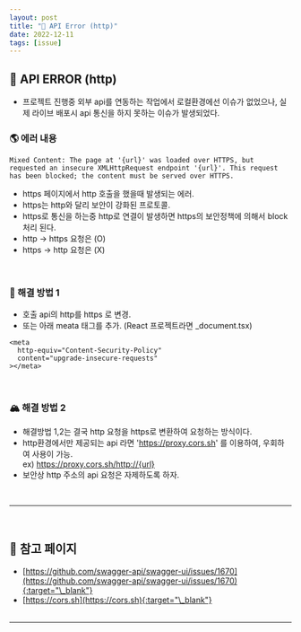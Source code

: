 ```yaml
---
layout: post
title: "🛟 API Error (http)"
date: 2022-12-11
tags: [issue]
---
```


## 🚁 API ERROR (http)

- 프로젝트 진행중 외부 api를 연동하는 작업에서 로컬환경에선 이슈가 없었으나, 실제 라이브 배포시 api 통신을 하지 못하는 이슈가 발생되었다.

### 🌎 에러 내용

```
Mixed Content: The page at '{url}' was loaded over HTTPS, but requested an insecure XMLHttpRequest endpoint '{url}'. This request has been blocked; the content must be served over HTTPS.
```

- https 페이지에서 http 호출을 했을때 발생되는 에러.
- https는 http와 달리 보안이 강화된 프로토콜.
- https로 통신을 하는중 http로 연결이 발생하면 https의 보안정책에 의해서 block 처리 된다.
- http -> https 요청은 (O)
- https -> http 요청은 (X)

<br/>

### 🗻 해결 방법 1

- 호출 api의 http를 https 로 변경.
- 또는 아래 meata 태그를 추가. (React 프로젝트라면 \_document.tsx)

```tsx
<meta
  http-equiv="Content-Security-Policy"
  content="upgrade-insecure-requests"
></meta>
```

<br/>

### 🏔 해결 방법 2

- 해결방법 1,2는 결국 http 요청을 https로 변환하여 요청하는 방식이다.
- http환경에서만 제공되는 api 라면 'https://proxy.cors.sh' 를 이용하여, 우회하여 사용이 가능.<br/>ex) https://proxy.cors.sh/http://{url}
- 보안상 http 주소의 api 요청은 자제하도록 하자.

<br/>

---

<br/>

## 🎫 참고 페이지

- [https://github.com/swagger-api/swagger-ui/issues/1670](https://github.com/swagger-api/swagger-ui/issues/1670){:target="\_blank"}
- [https://cors.sh](https://cors.sh){:target="\_blank"}
  <br/><br/>

---
